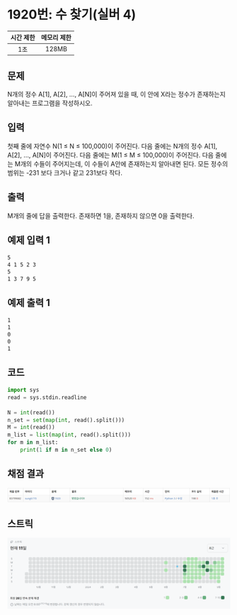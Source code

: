 # 1920번: 수 찾기(실버 4)
| 시간 제한 | 메모리 제한 |
|:-----:|:------:|
|  1초   | 128MB  |

## 문제
N개의 정수 A[1], A[2], …, A[N]이 주어져 있을 때, 이 안에 X라는 정수가 존재하는지 알아내는 프로그램을 작성하시오.

## 입력
첫째 줄에 자연수 N(1 ≤ N ≤ 100,000)이 주어진다. 다음 줄에는 N개의 정수 A[1], A[2], …, A[N]이 주어진다. 다음 줄에는 M(1 ≤ M ≤ 100,000)이 주어진다. 다음 줄에는 M개의 수들이 주어지는데, 이 수들이 A안에 존재하는지 알아내면 된다. 모든 정수의 범위는 -231 보다 크거나 같고 231보다 작다.

## 출력
M개의 줄에 답을 출력한다. 존재하면 1을, 존재하지 않으면 0을 출력한다.

## 예제 입력 1
```text
5
4 1 5 2 3
5
1 3 7 9 5
```
## 예제 출력 1
```text
1
1
0
0
1
```

## 코드
```python
import sys
read = sys.stdin.readline

N = int(read())
n_set = set(map(int, read().split()))
M = int(read())
m_list = list(map(int, read().split()))
for m in m_list:
    print(1 if m in n_set else 0)
```

## 채점 결과
![image](result_img.png)

## 스트릭
![image](streak_img.png)